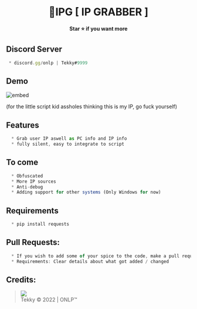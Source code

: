 # 


<h1 align="center">💎IPG [ IP GRABBER ]</h1>

<p align='center'>
  <b>Star ⭐ if you want more</b><br>
</p>

## Discord Server
```js
 * discord.gg/onlp | Tekky#9999
```
## Demo
![embed](https://user-images.githubusercontent.com/98614666/166803699-640aecb7-1ffa-4a1e-b1fa-f5779389e13c.png)

(for the little script kid assholes thinking this is my IP, go fuck yourself)

## Features
```js
  * Grab user IP aswell as PC info and IP info
  * fully silent, easy to integrate to script
```

## To come
```js
  * Obfuscated
  * More IP sources
  * Anti-debug
  * Adding support for other systems (Only Windows for now)
```

## Requirements
```js
  * pip install requests
```

##  Pull Requests:
```js
  * If you wish to add some of your spice to the code, make a pull request 
  * Requirements: Clear details about what got added / changed
```


##  Credits:
 > [![](https://cdn.discordapp.com/avatars/719864492514738226/a_5de73a96793f9b0b3cbbafc2efc25ec7.gif?size=100)](https://github.com/xtekky) <br>Tekky © 2022 | ONLP™
